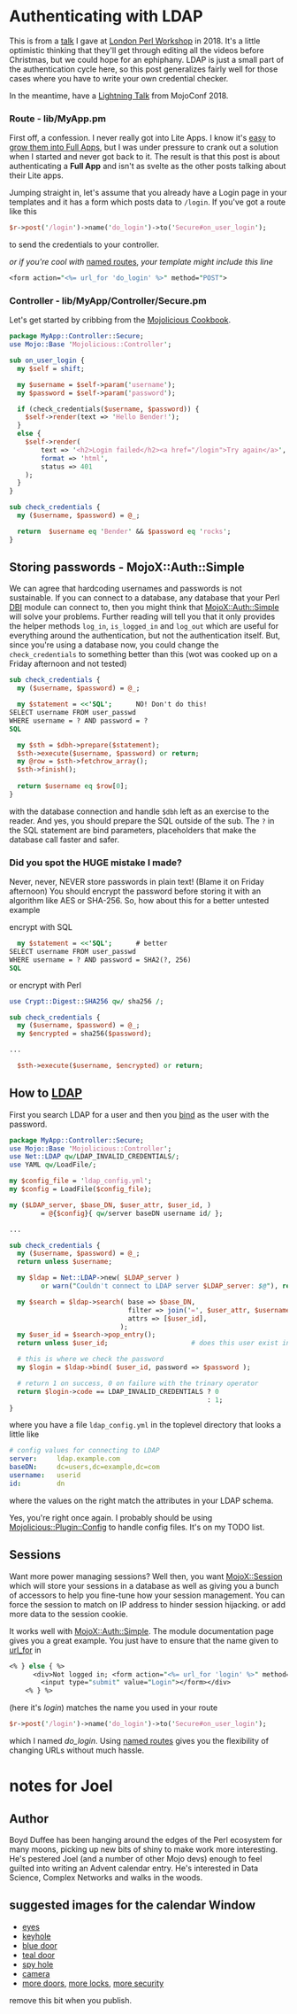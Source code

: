 # Authenticating with LDAP


This is from a
[talk](https://act.yapc.eu/lpw2018/talk/7558)
I gave at
[London Perl Workshop](https://act.yapc.eu/lpw2018)
in 2018.
It's a little optimistic thinking that they'll get through
editing all the videos before Christmas, but we could hope
for an ephiphany.
LDAP is just a small part of the authentication cycle here, so
this post generalizes fairly well for those cases where you have
to write your own credential checker.

In the meantime, have a
[Lightning Talk](https://www.youtube.com/watch?v=t-BEo467pUI)
from MojoConf 2018.

### Route - lib/MyApp.pm

First off, a confession.  I never really got into Lite Apps.
I know it's [easy](https://www.youtube.com/watch?v=ycAXeOKLCGc)
to [grow them into Full Apps](https://mojolicious.org/perldoc/Mojolicious/Guides/Growing),
but I was under pressure to crank out a solution when I started and never got back to it.
The result is that this post is about authenticating a **Full App** and isn't as
svelte as the other posts talking about their Lite apps.

Jumping straight in, let's assume that you already have a Login page
in your templates and it has a form which posts data to `/login`.
If you've got a route like this
```perl
$r->post('/login')->name('do_login')->to('Secure#on_user_login');
```
to send the credentials to your controller.

_or if you're cool with_
[named routes](https://mojolicious.org/perldoc/Mojolicious/Guides/Routing#Named-routes),
_your template might include this line_
```perl
<form action="<%= url_for 'do_login' %>" method="POST">
```

### Controller - lib/MyApp/Controller/Secure.pm

Let's get started by cribbing from the
[Mojolicious Cookbook](https://mojolicious.org/perldoc/Mojolicious/Guides/Cookbook#Basic-authentication1).

```perl
package MyApp::Controller::Secure;
use Mojo::Base 'Mojolicious::Controller';

sub on_user_login {
  my $self = shift;

  my $username = $self->param('username');
  my $password = $self->param('password');

  if (check_credentials($username, $password)) {
    $self->render(text => 'Hello Bender!');
  }
  else {
    $self->render(
        text => '<h2>Login failed</h2><a href="/login">Try again</a>',
        format => 'html',
        status => 401
    );
  }
}

sub check_credentials {
  my ($username, $password) = @_;

  return  $username eq 'Bender' && $password eq 'rocks';
}
```


## Storing passwords - MojoX::Auth::Simple

We can agree that hardcoding usernames and passwords is not sustainable.
If you can connect to a database, any database that your Perl
[DBI](https://metacpan.org/pod/DBI) module can connect to,
then you might think that
[MojoX::Auth::Simple](https://metacpan.org/pod/MojoX::Auth::Simple)
will solve your problems.  Further reading will tell you that it only
provides the helper methods `log_in`, `is_logged_in` and `log_out`
which are useful for everything around the authentication, but not the
authentication itself.  But, since you're using a database now, you
could change the `check_credentials` to something better than this
(wot was cooked up on a Friday afternoon and not tested)
```perl
sub check_credentials {
  my ($username, $password) = @_;

  my $statement = <<'SQL';	    NO! Don't do this!
SELECT username FROM user_passwd
WHERE username = ? AND password = ?
SQL

  my $sth = $dbh->prepare($statement);
  $sth->execute($username, $password) or return;
  my @row = $sth->fetchrow_array();
  $sth->finish();
  
  return $username eq $row[0];
}
```
with the database connection and handle `$dbh` left as an exercise to the reader.
And yes, you should prepare the SQL outside of the sub.
The `?` in the SQL statement are bind parameters, placeholders that make the database call faster and safer.

### Did you spot the HUGE mistake I made?

Never, never, NEVER store passwords in plain text!  (Blame it on Friday afternoon)
You should encrypt the password before storing it with an algorithm like AES or SHA-256.
So, how about this for a better untested example

encrypt with SQL
```perl
  my $statement = <<'SQL';      # better
SELECT username FROM user_passwd
WHERE username = ? AND password = SHA2(?, 256)
SQL
```

or encrypt with Perl
```perl
use Crypt::Digest::SHA256 qw/ sha256 /;

sub check_credentials {
  my ($username, $password) = @_;
  my $encrypted = sha256($password);

...

  $sth->execute($username, $encrypted) or return;
```


## How to [LDAP](https://metacpan.org/pod/Net::LDAP)


First you search LDAP for a user and then you
[bind](https://metacpan.org/pod/Net::LDAP#METHODS)
as the user with the password.

```perl
package MyApp::Controller::Secure;
use Mojo::Base 'Mojolicious::Controller';
use Net::LDAP qw/LDAP_INVALID_CREDENTIALS/;
use YAML qw/LoadFile/;

my $config_file = 'ldap_config.yml';
my $config = LoadFile($config_file);

my ($LDAP_server, $base_DN, $user_attr, $user_id, )
        = @{$config}{ qw/server baseDN username id/ }; 

...

sub check_credentials {
  my ($username, $password) = @_;
  return unless $username;

  my $ldap = Net::LDAP->new( $LDAP_server )
        or warn("Couldn't connect to LDAP server $LDAP_server: $@"), return;

  my $search = $ldap->search( base => $base_DN,
                              filter => join('=', $user_attr, $username),
                              attrs => [$user_id],
                            );
  my $user_id = $search->pop_entry();
  return unless $user_id;                     # does this user exist in LDAP?

  # this is where we check the password
  my $login = $ldap->bind( $user_id, password => $password );

  # return 1 on success, 0 on failure with the trinary operator
  return $login->code == LDAP_INVALID_CREDENTIALS ? 0
                                                  : 1;
}
```
where you have a file `ldap_config.yml` in the toplevel directory that looks a little like
```yaml
# config values for connecting to LDAP
server: 	ldap.example.com
baseDN: 	dc=users,dc=example,dc=com
username: 	userid
id: 		dn
```
where the values on the right match the attributes in your LDAP schema.

Yes, you're right once again.  I probably should be using
[Mojolicious::Plugin::Config](https://metacpan.org/pod/Mojolicious::Plugin::Config)
to handle config files.  It's on my TODO list.

## Sessions

Want more power managing sessions?  Well then, you want
[MojoX::Session](https://metacpan.org/pod/MojoX::Session)
which will store your sessions in a database as well as giving
you a bunch of accessors to help you fine-tune how your session management.
You can force the session to match on IP address to hinder session hijacking.
or add more data to the session cookie.

It works well with 
[MojoX::Auth::Simple](https://metacpan.org/pod/MojoX::Auth::Simple).
The module documentation page gives you a great example.
You just have to ensure that the name given to
[url_for](https://mojolicious.org/perldoc/Mojolicious/Controller#url_for) in
```perl
<% } else { %>
      <div>Not logged in; <form action="<%= url_for 'login' %>" method="POST">
        <input type="submit" value="Login"></form></div>
    <% } %>
```
(here it's *login*) matches the name you used in your route
```perl
$r->post('/login')->name('do_login')->to('Secure#on_user_login');
```
which I named *do_login*.  Using
[named routes](https://mojolicious.io/blog/2017/12/03/day-3-using-named-routes/)
gives you the flexibility of changing URLs without much hassle.

# notes for Joel

## Author

Boyd Duffee has been hanging around the edges of the Perl ecosystem for many moons,
picking up new bits of shiny to make work more interesting.
He's pestered Joel (and a number of other Mojo devs) enough to feel guilted into 
writing an Advent calendar entry.
He's interested in Data Science, Complex Networks and walks in the woods.

## suggested images for the calendar Window

* [eyes](https://commons.wikimedia.org/wiki/File:Eyes_of_a_child_in_the_letter_hole.jpg)
* [keyhole](https://pixabay.com/en/keyhole-old-lock-door-464232/)
* [blue door](https://unsplash.com/photos/_AMz6-Z8GUI)
* [teal door](https://unsplash.com/photos/XtMICJ6MMJk)
* [spy hole](https://en.wikipedia.org/wiki/File:What%27s_the_password.JPG)
* [camera](https://unsplash.com/photos/IhcSHrZXFs4)
* [more doors](https://unsplash.com/search/photos/door), [more locks](https://unsplash.com/search/photos/lock), [more security](https://unsplash.com/search/photos/security)

remove this bit when you publish.
